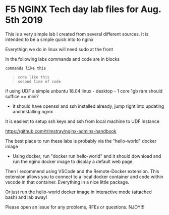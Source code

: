 # F5 NGINX Tech day lab files for Aug. 5th 2019

This is a very simple lab I created from several different sources.  It is intended to be a simple quick into to nginx

Everythign we do in linux will need sudo at the front

In the following labs commands and code are in blocks

`commands like this`


>     code like this
>     second line of code


if using UDF a simple unbuntu 18.04 linux - desktop - 1 core 1gb ram should suffice == mini?
- it should have openssl and ssh installed already, jump right into updating and installing nginx

It is easiest to setup ssh keys and ssh from local machine to UDF instance

https://github.com/trimstray/nginx-admins-handbook

The best place to run these labs is probably via the "hello-world" docker image
- Using docker, run "docker run hello-world" and it should download and run the nginx docker image to display a default web page.

Then I recommend using VSCode and the Remote-Docker extension.  This extension allows you to connect to a local docker container and code within vscode in that container.  Everything in a nice little package.

Or just run the hello-world docker image in interactive mode (attached bash) and lab away!

Please open an issue for any problems, RFEs or questions.  NJOY!!!
